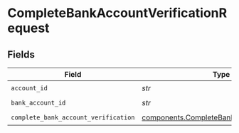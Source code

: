 # CompleteBankAccountVerificationRequest


## Fields

| Field                                                                                                    | Type                                                                                                     | Required                                                                                                 | Description                                                                                              |
| -------------------------------------------------------------------------------------------------------- | -------------------------------------------------------------------------------------------------------- | -------------------------------------------------------------------------------------------------------- | -------------------------------------------------------------------------------------------------------- |
| `account_id`                                                                                             | *str*                                                                                                    | :heavy_check_mark:                                                                                       | N/A                                                                                                      |
| `bank_account_id`                                                                                        | *str*                                                                                                    | :heavy_check_mark:                                                                                       | N/A                                                                                                      |
| `complete_bank_account_verification`                                                                     | [components.CompleteBankAccountVerification](../../models/components/completebankaccountverification.md) | :heavy_check_mark:                                                                                       | N/A                                                                                                      |